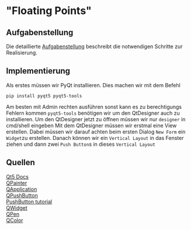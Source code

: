 # "Floating Points"

## Aufgabenstellung
Die detaillierte [Aufgabenstellung](TASK.md) beschreibt die notwendigen Schritte zur Realisierung.

## Implementierung
Als erstes müssen wir PyQt installieren.
Dies machen wir mit dem Befehl
```
pip install pyqt5 pyqt5-tools
```
Am besten mit Admin rechten ausführen sonst kann es zu berechtigungs Fehlern kommen
`pyqt5-tools` benötigen wir um den QtDesigner auch zu installieren.
Um den QtDesigner jetzt zu öffnen müssen wir nur `designer` in cmd/shell eingeben
Mit dem QtDesigner müssen wir erstmal eine View erstellen.
Dabei müssen wir darauf achten beim ersten Dialog `New Form` ein `Widget`zu erstellen.
Danach können wir ein `Vertical Layout` in das Fenster ziehen und dann
zwei `Push Button`s in dieses `Vertical Layout`

## Quellen
[Qt5 Docs](http://doc.qt.io/qt-5/)  
[QPainter](http://doc.qt.io/qt-5/qpainter.html#drawEllipse-1)  
[QApplication](http://doc.qt.io/qt-5/qcoreapplication.html#processEvents)  
[QPushButton](http://doc.qt.io/qt-5/qabstractbutton.html#clicked)  
[PushButton tutorial](https://www.tutorialspoint.com/pyqt/pyqt_qpushbutton_widget.htm)  
[QWidget](http://doc.qt.io/qt-5/qwidget.html#paintEvent)  
[QPen](http://doc.qt.io/qt-5/qpen.html#QPen-2)  
[QColor](http://doc.qt.io/qt-5/qcolor.html#QColor-2)  
